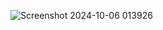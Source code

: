 ![Screenshot 2024-10-06 013926](https://github.com/user-attachments/assets/4b161121-361a-4a95-a984-b2011741d27b)
